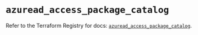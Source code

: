 # `azuread_access_package_catalog`

Refer to the Terraform Registry for docs: [`azuread_access_package_catalog`](https://registry.terraform.io/providers/hashicorp/azuread/2.53.0/docs/resources/access_package_catalog).
